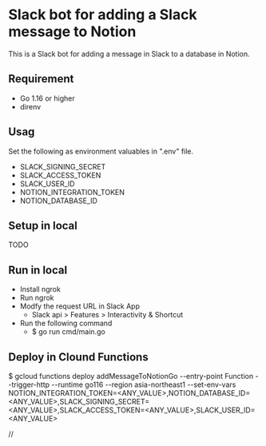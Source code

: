 # Slack bot for adding a Slack message to Notion
This is a Slack bot for adding a message in Slack to a database in Notion.

## Requirement
* Go 1.16 or higher
* direnv

## Usag 
Set the following as environment valuables in ".env" file.
* SLACK_SIGNING_SECRET
* SLACK_ACCESS_TOKEN
* SLACK_USER_ID
* NOTION_INTEGRATION_TOKEN
* NOTION_DATABASE_ID

## Setup in local
TODO

## Run in local
* Install ngrok
* Run ngrok
* Modfy the request URL in Slack App
    - Slack api > Features > Interactivity & Shortcut
* Run the following command
    - $ go run cmd/main.go

## Deploy in Clound Functions

$ gcloud functions deploy addMessageToNotionGo --entry-point Function --trigger-http --runtime go116 --region asia-northeast1 --set-env-vars NOTION_INTEGRATION_TOKEN=<ANY_VALUE>,NOTION_DATABASE_ID=<ANY_VALUE>,SLACK_SIGNING_SECRET=<ANY_VALUE>,SLACK_ACCESS_TOKEN=<ANY_VALUE>,SLACK_USER_ID=<ANY_VALUE>

//